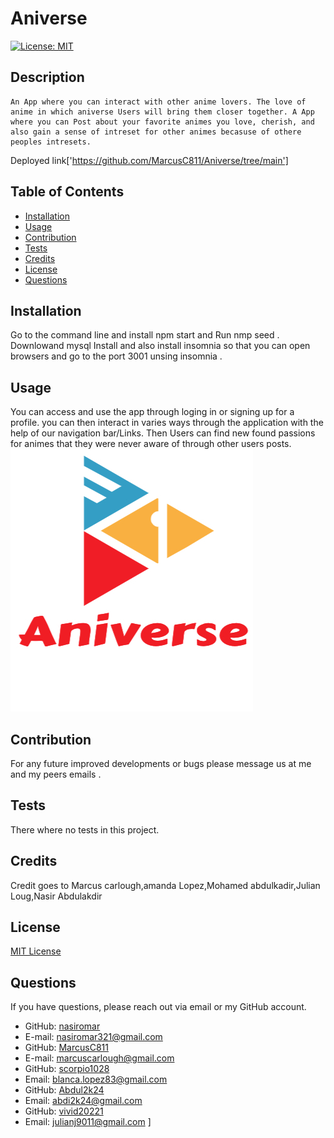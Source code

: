 # Aniverse  
 [![License: MIT](https://img.shields.io/badge/License-MIT-yellow.svg)](https://opensource.org/licenses/MIT)  
## Description
    An App where you can interact with other anime lovers. The love of anime in which aniverse Users will bring them closer together. A App where you can Post about your favorite animes you love, cherish, and also gain a sense of intreset for other animes becasuse of othere peoples intresets.
Deployed link['https://github.com/MarcusC811/Aniverse/tree/main']
## Table of Contents
* [Installation](#installation)
* [Usage](#usage)
* [Contribution](#contribution)
* [Tests](#tests)
* [Credits](#credits)
* [License](#license)
* [Questions](#questions)
## Installation
Go to the command line and install npm start and Run nmp seed . Downlowand mysql Install and also install insomnia so that you can open browsers and go to the port 3001 unsing insomnia .
 ## Usage
You can access and use the app through loging in or signing up for a profile. you can then interact in varies ways through the application with the help of our navigation bar/Links. Then Users can find new found passions for animes that they were never aware of through other users posts.
![Project Screenshot](./public/assets/image/anime.jpg)
## Contribution
For any future improved developments or bugs please message us at me and my peers emails .
## Tests
There where no tests in this project. 
## Credits
Credit goes to Marcus carlough,amanda Lopez,Mohamed abdulkadir,Julian Loug,Nasir Abdulakdir
## License
[MIT License](https://choosealicense.com/licenses/mit/)

## Questions
If you have questions, please reach out via email or my GitHub account.
* GitHub: [nasiromar](https://github.com/nasiromar)
* E-mail: [nasiromar321@gmail.com](mailto:nasiromar321@gmail.com)
* GitHub: [MarcusC811](https://github.com/MarcusC811)
* E-mail: [marcuscarlough@gmail.com](mailto:marcuscarlough@gmail.com)
* GitHub: [scorpio1028](https://github.com/scorpio1028)
* Email:  [blanca.lopez83@gmail.com](mailto:blanca.lopez83@gmail.com)
* GitHub: [Abdul2k24](https://github.com/abdi2k24@gmail.com)
* Email:  [abdi2k24@gmail.com](mailto:abdi2k24@gmail.com)
* GitHub: [vivid20221](https://github.com/vivid20221) 
* Email:  [julianj9011@gmail.com](mailto:julianj9011@gmail.com)
                                                                     ]

    